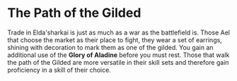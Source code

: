 The Path of the Gilded
======================

Trade in Elda'sharkai is just as much as a war as the battlefield is. Those Ael that choose the market as their place to fight, they wear a set of earrings, shining with decoration to mark them as one of the gilded.  You gain an additional use of the **Glory of Aladine** before you must rest.  Those that walk the path of the Gilded are more versatile in their skill sets and therefore gain proficiency in a skill of their choice.
